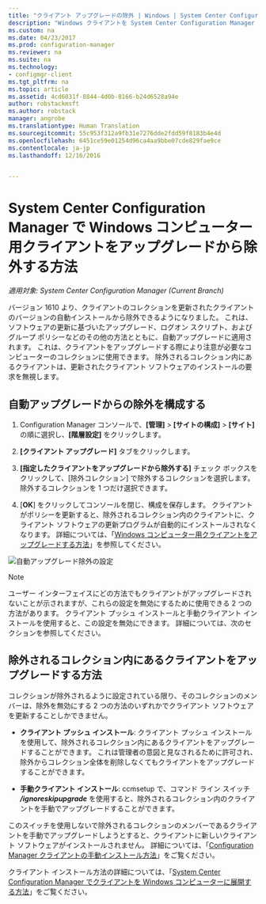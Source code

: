 ```yaml
---
title: "クライアント アップグレードの除外 | Windows | System Center Configuration Manager"
description: "Windows クライアントを System Center Configuration Manager のアップグレードから除外する方法について説明します。"
ms.custom: na
ms.date: 04/23/2017
ms.prod: configuration-manager
ms.reviewer: na
ms.suite: na
ms.technology:
- configmgr-client
ms.tgt_pltfrm: na
ms.topic: article
ms.assetid: 4cd6031f-8844-4d0b-8166-b24d6528a94e
author: robstackmsft
ms.author: robstack
manager: angrobe
ms.translationtype: Human Translation
ms.sourcegitcommit: 55c953f312a9fb31e7276dde2fdd59f8183b4e4d
ms.openlocfilehash: 6451ce59e01254d96ca4aa9bbe07cde829fae9ce
ms.contentlocale: ja-jp
ms.lasthandoff: 12/16/2016


---
```

# <a name="how-to-exclude-upgrading-clients-for-windows-computers-in-system-center-configuration-manager"></a>System Center Configuration Manager で Windows コンピューター用クライアントをアップグレードから除外する方法

*適用対象: System Center Configuration Manager (Current Branch)*

バージョン 1610 より、クライアントのコレクションを更新されたクライアントのバージョンの自動インストールから除外できるようになりました。 これは、ソフトウェアの更新に基づいたアップグレード、ログオン スクリプト、およびグループ ポリシーなどのその他の方法とともに、自動アップグレードに適用されます。 これは、クライアントをアップグレードする際により注意が必要なコンピューターのコレクションに使用できます。 除外されるコレクション内にあるクライアントは、更新されたクライアント ソフトウェアのインストールの要求を無視します。

## <a name="configure-exclusion-for-automatic-upgrades"></a>自動アップグレードからの除外を構成する

1. Configuration Manager コンソールで、**[管理]** > **[サイトの構成]** > **[サイト]** の順に選択し、**[階層設定]** をクリックします。

2. **[クライアント アップグレード]** タブをクリックします。

3. **[指定したクライアントをアップグレードから除外する]** チェック ボックスをクリックして、[除外コレクション] で除外するコレクションを選択します。 除外するコレクションを 1 つだけ選択できます。

4.  [**OK**] をクリックしてコンソールを閉じ、構成を保存します。 クライアントがポリシーを更新すると、除外されるコレクション内のクライアントに、クライアント ソフトウェアの更新プログラムが自動的にインストールされなくなります。 詳細については、「[Windows コンピューター用クライアントをアップグレードする方法](upgrade-clients-for-windows-computers.md)」を参照してください。

![自動アップグレード除外の設定](media/automatic_upgrade_exclusion.png)



>[!NOTE]
>ユーザー インターフェイスにどの方法でもクライアントがアップグレードされないことが示されますが、これらの設定を無効にするために使用できる 2 つの方法があります。 クライアント プッシュ インストールと手動クライアント インストールを使用すると、この設定を無効にできます。 詳細については、次のセクションを参照してください。

## <a name="how-to-upgrade-a-client-that-is-in-an-excluded-collection"></a>除外されるコレクション内にあるクライアントをアップグレードする方法

コレクションが除外されるように設定されている限り、そのコレクションのメンバーは、除外を無効にする 2 つの方法のいずれかでクライアント ソフトウェアを更新することしかできません。
 - **クライアント プッシュ インストール**: クライアント プッシュ インストールを使用して、除外されるコレクション内にあるクライアントをアップグレードすることができます。 これは管理者の意図と見なされるために許可され、除外からコレクション全体を削除しなくてもクライアントをアップグレードすることができます。       

 - **手動クライアント インストール**: ccmsetup で、コマンド ライン スイッチ ***/ignoreskipupgrade*** を使用すると、除外されるコレクション内のクライアントを手動でアップグレードすることができます。

  このスイッチを使用しないで除外されるコレクションのメンバーであるクライアントを手動でアップグレードしようとすると、クライアントに新しいクライアント ソフトウェアがインストールされません。 詳細については、「[Configuration Manager クライアントの手動インストール方法](/sccm/core/clients/deploy/deploy-clients-to-windows-computers#BKMK_Manual)」をご覧ください。

クライアント インストール方法の詳細については、「[System Center Configuration Manager でクライアントを Windows コンピューターに展開する方法](/sccm/core/clients/deploy/deploy-clients-to-windows-computers)」をご覧ください。

